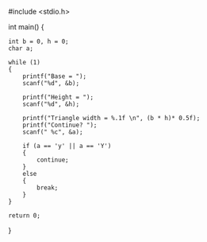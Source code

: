#include <stdio.h>

int main() {

	int b = 0, h = 0;
	char a;

	while (1)
	{
		printf("Base = ");
		scanf("%d", &b);

		printf("Height = ");
		scanf("%d", &h);

		printf("Triangle width = %.1f \n", (b * h)* 0.5f);
		printf("Continue? ");
		scanf(" %c", &a);

		if (a == 'y' || a == 'Y')
		{
			continue;
		}
		else
		{
			break;
		}
	}

	return 0;
}
